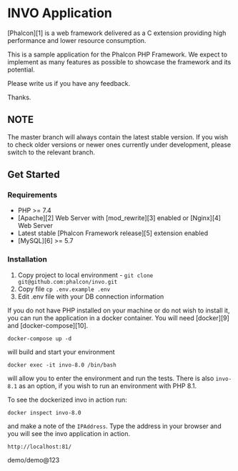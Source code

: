 # INVO Application

[Phalcon][1] is a web framework delivered as a C extension providing high
performance and lower resource consumption.

This is a sample application for the Phalcon PHP Framework. We expect to
implement as many features as possible to showcase the framework and its
potential.

Please write us if you have any feedback.

Thanks.

## NOTE

The master branch will always contain the latest stable version. If you wish
to check older versions or newer ones currently under development, please
switch to the relevant branch.

## Get Started

### Requirements

* PHP >= 7.4
* [Apache][2] Web Server with [mod_rewrite][3] enabled or [Nginx][4] Web Server
* Latest stable [Phalcon Framework release][5] extension enabled
* [MySQL][6] >= 5.7

### Installation

1. Copy project to local environment - `git clone git@github.com:phalcon/invo.git`
2. Copy file `cp .env.example .env`
3. Edit .env file with your DB connection information

If you do not have PHP installed on your machine or do not wish to install it, you 
can run the application in a docker container. You will need [docker][9] and [docker-compose][10].

```shell
docker-compose up -d 
```

will build and start your environment

```shell
docker exec -it invo-8.0 /bin/bash
```

will allow you to enter the environment and run the tests. There is also `invo-8.1` 
as an option, if you wish to run an environment with PHP 8.1.

To see the dockerized invo in action run:

```shell
docker inspect invo-8.0
```
and make a note of the `IPAddress`. Type the address in your browser and you 
will see the invo application in action.


```shell
http://localhost:81/
```
demo/demo@123